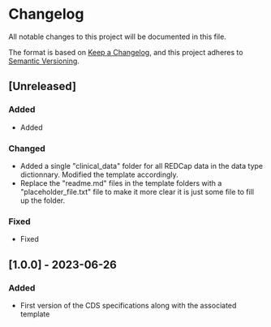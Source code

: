 # Changelog

All notable changes to this project will be documented in this file.

The format is based on [Keep a Changelog](https://keepachangelog.com/en/1.0.0/),
and this project adheres to [Semantic Versioning](https://semver.org/spec/v2.0.0.html).

## [Unreleased]

### Added

- Added

### Changed

- Added a single "clinical_data" folder for all REDCap data in the data type dictionnary. Modified the template accordingly.
- Replace the "readme.md" files in the template folders with a "placeholder_file.txt" file to make it more clear it is just some file to fill up the folder.

### Fixed

- Fixed 

## [1.0.0] - 2023-06-26

### Added

- First version of the CDS specifications along with the associated template
